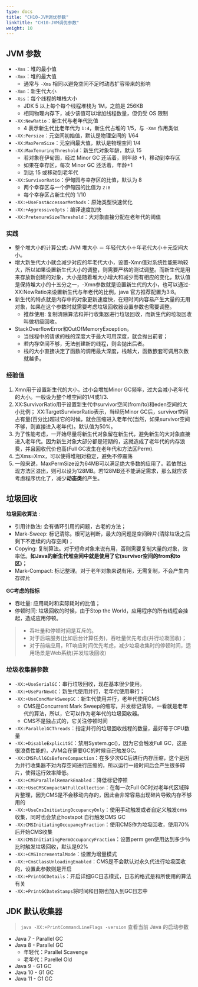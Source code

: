 ```yaml
---
type: docs
title: "CH10-JVM调优参数"
linkTitle: "CH10-JVM调优参数"
weight: 10
---
```


## JVM 参数

- `-Xms`：堆的最小值
- `-Xmx`：堆的最大值
  - 通常与 `-Xms` 相同以避免空间不足时动态扩容带来的影响
- `-Xmn`：新生代大小
- `-Xss`：每个线程的堆栈大小
  - JDK 5 以上每个每个线程堆栈为 1M，之前是 256KB
  - 相同物理内存下，减少该值可以增加线程数量，但仍受 OS 限制
- `-XX:NewRatio`：新生代与老年代比值
  - 4 表示新生代比老年代为 `1:4`，新生代占堆的 1/5，与 `-Xmn` 作用类似
- `-XX:Persize`：元空间初始值，默认是物理空间的 1/64
- `-XX:MaxPermSize`：元空间最大值，默认是物理空间 1/4
- `-XX:MaxTenuringThreshold`：新生代对象年龄，默认 15
  - 若对象在伊甸园，经过 Minor GC 还活着，则年龄 +1，移动到幸存区
  - 如果在幸存区，每次 Minor GC 还活着，年龄+1
  - 到达 15 或移动到老年代
- `-XX:SurvivorRatio`：伊甸园与幸存区的比值，默认为 8
  - 两个幸存区与一个伊甸园的比值为 `2:8`
  - 每个幸存区占新生代的 1/10
- `-XX:+UseFastAccessorMethods`：原始类型快速优化
- `-XX:+AggressiveOpts`：编译速度加快
- `-XX:PretenureSizeThreshold`：大对象直接分配在老年代的阈值

### 实践

- 整个堆大小的计算公式: JVM 堆大小 ＝ 年轻代大小＋年老代大小＋元空间大小。
- 增大新生代大小就会减少对应的年老代大小，设置-Xmn值对系统性能影响较大，所以如果设置新生代大小的调整，则需要严格的测试调整。而新生代是用来存放新创建的对象，大小是随着堆大小增大和减少而有相应的变化，默认值是保持堆大小的十五分之一，-Xmn参数就是设置新生代的大小，也可以通过-XX:NewRatio来设置新生代与年老代的比例，java 官方推荐配置为3:8。
- 新生代的特点就是内存中的对象更新速度快，在短时间内容易产生大量的无用对象，如果在这个参数时就需要考虑垃圾回收器设置参数也需要调整。
  - 推荐使用: 复制清除算法和并行收集器进行垃圾回收，而新生代的垃圾回收叫做初级回收。
- StackOverflowError和OutOfMemoryException。
  - 当线程中的请求的栈的深度大于最大可用深度，就会抛出前者；
  - 若内存空间不够，无法创建新的线程，则会抛出后者。
  - 栈的大小直接决定了函数的调用最大深度，栈越大，函数嵌套可调用次数就越多。

### 经验值

1. Xmn用于设置新生代的大小。过小会增加Minor GC频率，过大会减小老年代的大小。一般设为整个堆空间的1/4或1/3.
2. XX:SurvivorRatio用于设置新生代中survivor空间(from/to)和eden空间的大小比例； XX:TargetSurvivorRatio表示，当经历Minor GC后，survivor空间占有量(百分比)超过它的时候，就会压缩进入老年代(当然，如果survivor空间不够，则直接进入老年代)。默认值为50%。
3. 为了性能考虑，一开始尽量将新生代对象留在新生代，避免新生的大对象直接进入老年代。因为新生对象大部分都是短期的，这就造成了老年代的内存浪费，并且回收代价也高(Full GC发生在老年代和方法区Perm).
4. 当Xms=Xmx，可以使得堆相对稳定，避免不停震荡
5. 一般来说，MaxPermSize设为64MB可以满足绝大多数的应用了。若依然出现方法区溢出，则可以设为128MB。若128MB还不能满足需求，那么就应该考虑程序优化了，减少**动态类**的产生。

## 垃圾回收

**垃圾回收算法** :

- 引用计数法: 会有循环引用的问题，古老的方法；
- Mark-Sweep: 标记清除。根可达判断，最大的问题是空间碎片(清除垃圾之后剩下不连续的内存空间)；
- Copying: 复制算法。对于短命对象来说有用，否则需要复制大量的对象，效率低。**如Java的新生代堆空间中就是使用了它(survivor空间的from和to区)；**
- Mark-Compact: 标记整理。对于老年对象来说有用，无需复制，不会产生内存碎片

**GC考虑的指标**

- 吞吐量: 应用耗时和实际耗时的比值；
- 停顿时间: 垃圾回收的时候，由于Stop the World，应用程序的所有线程会挂起，造成应用停顿。

> - 吞吐量和停顿时间是互斥的。
> - 对于后端服务(比如后台计算任务)，吞吐量优先考虑(并行垃圾回收)；
> - 对于前端应用，RT响应时间优先考虑，减少垃圾收集时的停顿时间，适用场景是Web系统(并发垃圾回收)

### 垃圾收集器参数

- `-XX:+UseSerialGC`：串行垃圾回收，现在基本很少使用。
- `-XX:+UseParNewGC`：新生代使用并行，老年代使用串行；
- `-XX:+UseConcMarkSweepGC`：新生代使用并行，老年代使用CMS
  - CMS是Concurrent Mark Sweep的缩写，并发标记清除，一看就是老年代的算法，所以，它可以作为老年代的垃圾回收器。
  - CMS不是独占式的，它关注停顿时间
- `-XX:ParallelGCThreads`：指定并行的垃圾回收线程的数量，最好等于CPU数量
- `-XX:+DisableExplicitGC`：禁用System.gc()，因为它会触发Full GC，这是很浪费性能的，JVM会在需要GC的时候自己触发GC。
- `-XX:CMSFullGCsBeforeCompaction`：在多少次GC后进行内存压缩，这个是因为并行收集器不对内存空间进行压缩的，所以运行一段时间后会产生很多碎片，使得运行效率降低。
- `-XX:+CMSParallelRemarkEnabled`：降低标记停顿
- `-XX:+UseCMSCompactAtFullCollection`：在每一次Full GC时对老年代区域碎片整理，因为CMS是不会移动内存的，因此会非常容易出现碎片导致内存不够用的
- `-XX:+UseCmsInitiatingOccupancyOnly`：使用手动触发或者自定义触发cms 收集，同时也会禁止hostspot 自行触发CMS GC
- `-XX:CMSInitiatingOccupancyFraction`：使用CMS作为垃圾回收，使用70%后开始CMS收集
- `-XX:CMSInitiatingPermOccupancyFraction`：设置perm gen使用达到多少％比时触发垃圾回收，默认是92%
- `-XX:+CMSIncrementalMode`：设置为增量模式
- `-XX:+CmsClassUnloadingEnabled`：CMS是不会默认对永久代进行垃圾回收的，设置此参数则是开启
- `-XX:+PrintGCDetails`：开启详细GC日志模式，日志的格式是和所使用的算法有关
- `-XX:+PrintGCDateStamps`将时间和日期也加入到GC日志中

## JDK 默认收集器

> `java -XX:+PrintCommandLineFlags -version` 查看当前 Java 的启动参数

- Java 7 - Parallel GC
- Java 8 - Parallel GC
  - 年轻代：Parallel Scavenge
  - 老年代：Parellel Old
- Java 9 - G1 GC
- Java 10 - G1 GC
- Java 11 - G1 GC

